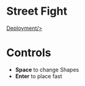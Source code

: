 # Street Fight
[Deployment/>](https://mayankproject.github.io/Tetris/)

# Controls

 - **Space** to change Shapes
 - **Enter** to place fast
